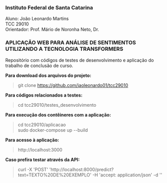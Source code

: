 ### Instituto Federal de Santa Catarina
Aluno: João Leonardo Martins\
TCC 29010\
Orientador: Prof. Mário de Noronha Neto, Dr.

### APLICAÇÃO WEB PARA ANÁLISE DE SENTIMENTOS UTILIZANDO A TECNOLOGIA TRANSFORMERS
Repositório com códigos de testes de desenvolvimento e aplicação do trabalho de conclusão de curso.

**Para download dos arquivos do projeto:**
> git clone https://github.com/jaoleonardo01/tcc29010

**Para códigos relacionados a testes:**
> cd tcc29010/testes_desenvolvimento


**Para execução dos contêineres com a aplicação:**
> cd tcc29010/aplicacao\
> sudo docker-compose up --build

**Para acesso à aplicação:**
> http://localhost:3000

**Caso prefira testar através da API:**
> curl -X 'POST'   'http://localhost:8000/predict?text=TEXTO%20DE%20EXEMPLO'   -H 'accept: application/json'   -d ''
